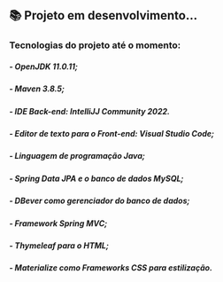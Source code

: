 ## 📚 Projeto em desenvolvimento...

### Tecnologias do projeto até o momento:
##### - OpenJDK 11.0.11;
##### - Maven 3.8.5;
##### - IDE Back-end: IntelliJJ Community 2022.
##### - Editor de texto para o Front-end: Visual Studio Code;
##### - Linguagem de programação Java;
##### - Spring Data JPA e o banco de dados MySQL;
##### - DBever como gerenciador do banco de dados;
##### - Framework Spring MVC;
##### - Thymeleaf para o HTML;
##### - Materialize como Frameworks CSS para estilização.

